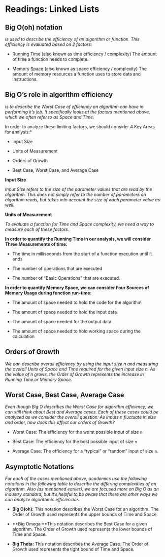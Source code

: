 # Readings: Linked Lists

## Big O(oh) notation

*is used to describe the efficiency of an algorithm or function. This efficiency is evaluated based on 2 factors:*

- Running Time (also known as time efficiency / complexity)
The amount of time a function needs to complete.

- Memory Space (also known as space efficiency / complexity)
The amount of memory resources a function uses to store data and instructions.

## Big O’s role in algorithm efficiency
*is to describe the Worst Case of efficiency an algorithm can have in performing it’s job. It specifically looks at the factors mentioned above, which we often refer to as Space and Time.*

In order to analyze these limiting factors, we should consider 4 Key
Areas for analysis:*

- Input Size

- Units of Measurement
- Orders of Growth
- Best Case, Worst Case, and Average Case


**Input Size**

*Input Size refers to the size of the parameter values that are read by the algorithm. This does not simply refer to the number of parameters an algorithm reads, but takes into account the size of each parameter value as well.*

**Units of Measurement**

*To evaluate a function for Time and Space complexity, we need a way to measure each of these factors.*


**In order to quantify the Running Time in our analysis, we will consider Three Measurements of time:**

- The time in milliseconds from the start of a function execution until it ends

- The number of operations that are executed
- The number of “Basic Operations” that are executed.


**In order to quantify Memory Space, we can consider Four Sources of Memory Usage during function run-time:**

- The amount of space needed to hold the code for the algorithm

- The amount of space needed to hold the input data
- The amount of space needed for the output data.
- The amount of space needed to hold working space during the calculation



## Orders of Growth

*We can describe overall efficiency by using the input size n and measuring the overall Units of Space and Time required for the given input size n. As the value of n grows, the Order of Growth represents the increase in Running Time or Memory Space.*



## Worst Case, Best Case, Average Case


*Even though Big O describes the Worst Case for algorithm efficiency, we can still think about Best and Average cases. Each of these cases could be analyzed as we consider the overall question: As inputs n fluctuate in size and order, how does this affect our orders of Growth?*


- Worst Case: The efficiency for the worst possible input of size `n`

- Best Case: The efficiency for the best possible input of size `n`

- Average Case: The efficiency for a “typical” or “random” input of size `n`.


## Asymptotic Notations


*For each of the cases mentioned above, academics use the following notations in the following table to describe the differing complexities of an algorithm. Also (as mentioned earlier), we are focused more on Big O as an industry standard, but it’s helpful to be aware that there are other ways we can analyze algorithmic efficiencies.*


- **Big O(oh):** This notation describes the Worst Case for an algorithm. The Order of Growth used represents the upper bounds of Time and Space.

- **Big Omega:**This notation describes the Best Case for a given algorithm. The Order of Growth used represents the lower bounds of Time and Space.
- **Big Theta:** This notation describes the Average Case. The Order of Growth used represents the tight bound of Time and Space.